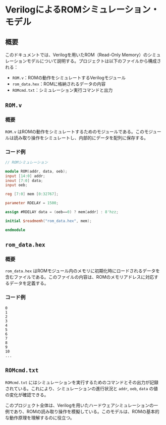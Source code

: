 # VerilogによるROMシミュレーション・モデル

## 概要
このドキュメントでは、Verilogを用いたROM（Read-Only Memory）のシミュレーションモデルについて説明する。プロジェクトは以下のファイルから構成される：

- `ROM.v`：ROMの動作をシミュレートするVerilogモジュール
- `rom_data.hex`：ROMに格納されるデータの内容
- `ROMcmd.txt`：シミュレーション実行コマンドと出力

## `ROM.v`

### 概要
`ROM.v` はROMの動作をシミュレートするためのモジュールである。このモジュールは読み取り操作をシミュレートし、内部的にデータを配列に保存する。

### コード例
```verilog
// ROMシミュレーション

module ROM(addr, data, oeb);
input [14:0] addr;
inout [7:0] data;
input oeb;

reg [7:0] mem [0:32767];

parameter RDELAY = 1500;

assign #RDELAY data = (oeb==0) ? mem[addr] : 8'hzz;

initial $readmemh("rom_data.hex", mem);

endmodule
```

## `rom_data.hex`

### 概要
`rom_data.hex` はROMモジュール内のメモリに初期化時にロードされるデータを含むファイルである。このファイルの内容は、ROMのメモリアドレスに対応するデータを定義する。

### コード例
```
0
1
2
3
4
5
6
7
8
9
10
...
```

## `ROMcmd.txt`
`ROMcmd.txt` にはシミュレーションを実行するためのコマンドとその出力が記録されている。これにより、シミュレーションの進行状況と `addr`, `oeb`, `data` の値の変化が確認できる。

このプロジェクト全体は、Verilogを用いたハードウェアシミュレーションの一例であり、ROMの読み取り操作を模擬している。このモデルは、ROMの基本的な動作原理を理解するのに役立つ。
